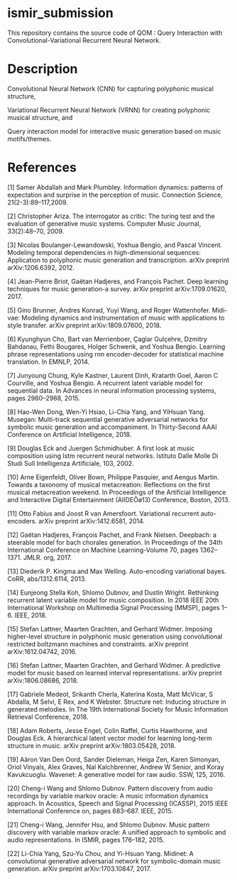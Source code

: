 # ismir_submission

This repository contains the source code of QOM : Query Interaction with Convolutional-Variational Recurrent Neural Network.

# Description

Convolutional Neural Network (CNN) for capturing polyphonic musical structure,

Variational Recurrent Neural Network (VRNN) for creating polyphonic musical structure, and 

Query interaction model for interactive music generation based on music motifs/themes.

# References

[1] Samer Abdallah and Mark Plumbley. Information dynamics: patterns of expectation and surprise in the perception of music. Connection Science, 21(2-3):89–117,2009.

[2] Christopher Ariza. The interrogator as critic: The turing test and the evaluation of generative music systems. Computer Music Journal, 33(2):48–70, 2009.

[3] Nicolas Boulanger-Lewandowski, Yoshua Bengio, and Pascal Vincent. Modeling temporal dependencies in high-dimensional sequences: Application to polyphonic music generation and transcription. arXiv preprint arXiv:1206.6392, 2012.

[4] Jean-Pierre Briot, Gaëtan Hadjeres, and François Pachet. Deep learning techniques for music generation-a survey. arXiv preprint arXiv:1709.01620, 2017.

[5] Gino Brunner, Andres Konrad, Yuyi Wang, and Roger Wattenhofer. Midi-vae: Modeling dynamics and instrumentation of music with applications to style transfer. arXiv preprint arXiv:1809.07600, 2018.

[6] Kyunghyun Cho, Bart van Merrienboer, Çaglar Gulçehre, Dzmitry Bahdanau, Fethi Bougares, Holger Schwenk, and Yoshua Bengio. Learning phrase representations using rnn encoder-decoder for statistical machine translation. In EMNLP, 2014.

[7] Junyoung Chung, Kyle Kastner, Laurent Dinh, Kratarth Goel, Aaron C Courville, and Yoshua Bengio. A recurrent latent variable model for sequential data. In Advances in neural information processing systems, pages 2980–2988, 2015.

[8] Hao-Wen Dong, Wen-Yi Hsiao, Li-Chia Yang, and YiHsuan Yang. Musegan: Multi-track sequential generative adversarial networks for symbolic music generation and accompaniment. In Thirty-Second AAAI Conference on Artificial Intelligence, 2018.

[9] Douglas Eck and Juergen Schmidhuber. A first look at music composition using lstm recurrent neural networks. Istituto Dalle Molle Di Studi Sull Intelligenza Artificiale, 103, 2002.

[10] Arne Eigenfeldt, Oliver Bown, Philippe Pasquier, and Aengus Martin. Towards a taxonomy of musical metacreation: Reflections on the first musical metacreation weekend. In Proceedings of the Artificial Intelligence and Interactive Digital Entertainment (AIIDEÔø13) Conference, Boston, 2013.

[11] Otto Fabius and Joost R van Amersfoort. Variational recurrent auto-encoders. arXiv preprint arXiv:1412.6581, 2014.

[12] Gaëtan Hadjeres, François Pachet, and Frank Nielsen. Deepbach: a steerable model for bach chorales generation. In Proceedings of the 34th International Conference on Machine Learning-Volume 70, pages 1362–1371. JMLR. org, 2017.

[13] Diederik P. Kingma and Max Welling. Auto-encoding variational bayes. CoRR, abs/1312.6114, 2013.

[14] Eunjeong Stella Koh, Shlomo Dubnov, and Dustin Wright. Rethinking recurrent latent variable model for music composition. In 2018 IEEE 20th International Workshop on Multimedia Signal Processing (MMSP), pages 1–6. IEEE, 2018.

[15] Stefan Lattner, Maarten Grachten, and Gerhard Widmer. Imposing higher-level structure in polyphonic music generation using convolutional restricted boltzmann machines and constraints. arXiv preprint arXiv:1612.04742, 2016.

[16] Stefan Lattner, Maarten Grachten, and Gerhard Widmer. A predictive model for music based on learned interval representations. arXiv preprint arXiv:1806.08686, 2018.

[17] Gabriele Medeot, Srikanth Cherla, Katerina Kosta, Matt McVicar, S Abdalla, M Selvi, E Rex, and K Webster. Structure net: Inducing structure in generated melodies. In The 19th International Society for Music Information Retrieval Conference, 2018.

[18] Adam Roberts, Jesse Engel, Colin Raffel, Curtis Hawthorne, and Douglas Eck. A hierarchical latent vector model for learning long-term structure in music. arXiv preprint arXiv:1803.05428, 2018.

[19] Aäron Van Den Oord, Sander Dieleman, Heiga Zen, Karen Simonyan, Oriol Vinyals, Alex Graves, Nal Kalchbrenner, Andrew W Senior, and Koray Kavukcuoglu. Wavenet: A generative model for raw audio. SSW, 125, 2016.

[20] Cheng-i Wang and Shlomo Dubnov. Pattern discovery from audio recordings by variable markov oracle: A music information dynamics approach. In Acoustics, Speech and Signal Processing (ICASSP), 2015 IEEE International Conference on, pages 683–687. IEEE, 2015.

[21] Cheng-i Wang, Jennifer Hsu, and Shlomo Dubnov. Music pattern discovery with variable markov oracle: A unified approach to symbolic and audio representations. In ISMIR, pages 176–182, 2015.

[22] Li-Chia Yang, Szu-Yu Chou, and Yi-Hsuan Yang. Midinet: A convolutional generative adversarial network for symbolic-domain music generation. arXiv preprint arXiv:1703.10847, 2017.
